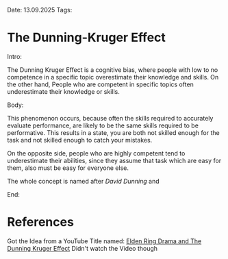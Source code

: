 Date: 13.09.2025
Tags: 

# The Dunning-Kruger Effect

Intro:

The Dunning Kruger Effect is a cognitive bias, where people with low to no competence in a specific topic overestimate their knowledge and skills. On the other hand, People who are competent in specific topics often underestimate their knowledge or skills.

Body:

This phenomenon occurs, because often the skills required to accurately evaluate performance, are likely to be the same skills required to be performative. This results in a state, you are both not skilled enough for the task and not skilled enough to catch your mistakes.

On the opposite side, people who are highly competent tend to underestimate their abilities, since they assume that task which are easy for them, also must be easy for everyone else. 

The whole concept is named after *David Dunning* and 

End:

# References
Got the Idea from a YouTube Title named: [Elden Ring Drama and The Dunning Kruger Effect](https://www.youtube.com/watch?v=ucV6h7OxSso&pp=0gcJCckJAYcqIYzv)
Didn't watch the Video though